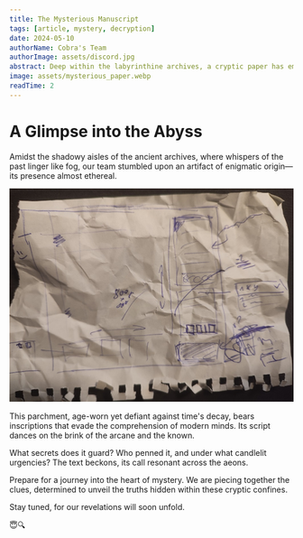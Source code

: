 ```yaml
---
title: The Mysterious Manuscript
tags: [article, mystery, decryption]
date: 2024-05-10
authorName: Cobra's Team
authorImage: assets/discord.jpg
abstract: Deep within the labyrinthine archives, a cryptic paper has emerged, challenging the bounds of our understanding. Join us as we delve into its secrets.
image: assets/mysterious_paper.webp
readTime: 2
---
```


# A Glimpse into the Abyss

Amidst the shadowy aisles of the ancient archives, where whispers of the past linger like fog, our team stumbled upon an artifact of enigmatic origin—its presence almost ethereal.

![Mysterious Manuscript](assets/mysterious_paper_2.jpg)

This parchment, age-worn yet defiant against time's decay, bears inscriptions that evade the comprehension of modern minds. Its script dances on the brink of the arcane and the known.

What secrets does it guard? Who penned it, and under what candlelit urgencies? The text beckons, its call resonant across the aeons.

Prepare for a journey into the heart of mystery. We are piecing together the clues, determined to unveil the truths hidden within these cryptic confines.

Stay tuned, for our revelations will soon unfold.

😇🔍
